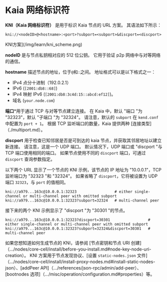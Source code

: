 # Kaia 网络标识符

**KNI（Kaia 网络标识符）** 是用于标识 Kaia 节点的 URL 方案。 其语法如下所示：

```
kni://<nodeID>@<hostname>:<port>?subport=<subport>&discport=<discport>
```

KNI方案](/img/learn/kni_scheme.png)

**nodeID** 是与节点私钥相对应的 512 位公钥。 它用于验证 p2p 网络中与对等网络的通信。

**hostname** 描述节点的地址，位于`@`和`:`之间。 地址格式可以是以下格式之一：

- IPv4 点分十进制（192.0.2.1）
- IPv6 (`[2001:db8::68]`)
- IPv4 映射 IPv6 (`[2001:db8:3c4d:15::abcd:ef12]`)。
- 域名 (`your.node.com`)

**端口**\*用于通过 TCP 与对等节点建立连接。 在 Kaia 中，默认 "端口 "为 "32323"，默认 "子端口 "为 "32324"。 请注意，默认的 `subport` 在 `kend.conf` 中配置为 `port + 1`。 根据 TCP 监听端口的数量，Kaia 提供两种 [连接类型]（./multiport.md）。

**discport** 用于检查已知邻居是否是可到达的 kaia 节点，并获取其邻居地址以建立新连接。 请注意，这是一个 UDP 端口。
默认情况下，UDP 端口或 "discport "与 TCP 端口使用相同的端口。
如果节点使用不同的 `discport` 端口，可通过 `discport` 查询参数指定。

以下两个 URL 显示了一个节点的 KNI 示例，该节点的 IP 地址为 "10.0.0.1"，TCP 监听端口为 "32323 "和 "32324"。
如果省略了 `discport`，它将被设置为 UDP 端口 `32323`，与 `port` 的值相同。

```
kni://a979...163c@10.0.0.1:32323                 # either single-channel or multi-channel peer with omitted subport
kni://a979...163c@10.0.0.1:32323?subport=32324   # multi-channel peer
```

接下来的两个 KNI 示例显示了 "discport "为 "30301 "的节点。

```
kni://a979...163c@10.0.0.1:32323?discport=30301                 # either single-channel or multi-channel peer with omitted subport
kni://a979...163c@10.0.0.1:32323?subport=32324&discport=30301   # multi-channel peer
```

如果您想知道如何生成节点的 KNI，请参阅 [节点密钥和节点 URI 创建]（.../nodes/core-cell/install/before-you-install.md#node-key-node-uri-creation）。
KNI 方案用于节点发现协议、[设置 `static-nodes.json` 文件]（.../nodes/core-cell/install/install-proxy-nodes.md#install-static-nodes-json）、[addPeer API]（.../references/json-rpc/admin/add-peer）、[bootnodes 选项]（.../misc/operation/configuration.md#properties）等。
